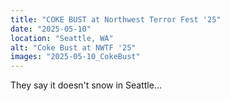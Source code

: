 ```yaml
---
title: "COKE BUST at Northwest Terror Fest '25"
date: "2025-05-10"
location: "Seattle, WA"
alt: "Coke Bust at NWTF '25"
images: "2025-05-10_CokeBust"
---
```


They say it doesn't snow in Seattle...